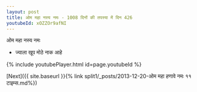 ```yaml
---
layout: post
title: ओम महा नस्य नमः - 1008 दिनों की तपस्या में दिन 426
youtubeId: xOZZOr9afNI
---
```

 
 
 ओम महा नस्य नमः  
 
 -  ज्याला खूप मोठे नाक आहे 
 
  
 
  
 
 
 
 
 
 


{% include youtubePlayer.html id=page.youtubeId %}
 
[Next]({{ site.baseurl }}{% link  split1/_posts/2013-12-20-ओम महा हणावे नमः ११ टाइम्स.md%})
 
